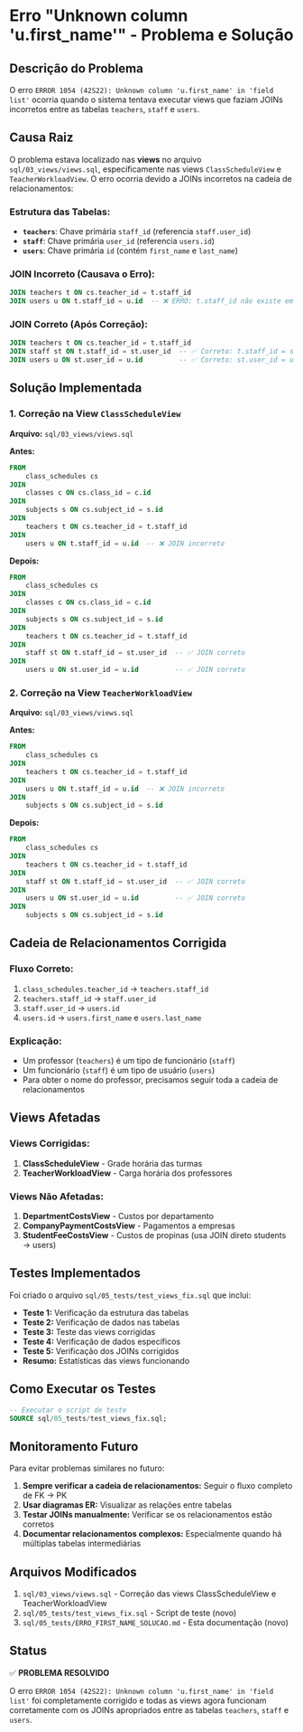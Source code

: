 # Erro "Unknown column 'u.first_name'" - Problema e Solução

## Descrição do Problema

O erro `ERROR 1054 (42S22): Unknown column 'u.first_name' in 'field list'` ocorria quando o sistema tentava executar views que faziam JOINs incorretos entre as tabelas `teachers`, `staff` e `users`.

## Causa Raiz

O problema estava localizado nas **views** no arquivo `sql/03_views/views.sql`, especificamente nas views `ClassScheduleView` e `TeacherWorkloadView`. O erro ocorria devido a JOINs incorretos na cadeia de relacionamentos:

### Estrutura das Tabelas:
- **`teachers`**: Chave primária `staff_id` (referencia `staff.user_id`)
- **`staff`**: Chave primária `user_id` (referencia `users.id`)
- **`users`**: Chave primária `id` (contém `first_name` e `last_name`)

### JOIN Incorreto (Causava o Erro):
```sql
JOIN teachers t ON cs.teacher_id = t.staff_id
JOIN users u ON t.staff_id = u.id  -- ❌ ERRO: t.staff_id não existe em users
```

### JOIN Correto (Após Correção):
```sql
JOIN teachers t ON cs.teacher_id = t.staff_id
JOIN staff st ON t.staff_id = st.user_id  -- ✅ Correto: t.staff_id = st.user_id
JOIN users u ON st.user_id = u.id         -- ✅ Correto: st.user_id = u.id
```

## Solução Implementada

### 1. Correção na View `ClassScheduleView`

**Arquivo:** `sql/03_views/views.sql`

**Antes:**
```sql
FROM
    class_schedules cs
JOIN
    classes c ON cs.class_id = c.id
JOIN
    subjects s ON cs.subject_id = s.id
JOIN
    teachers t ON cs.teacher_id = t.staff_id
JOIN
    users u ON t.staff_id = u.id  -- ❌ JOIN incorreto
```

**Depois:**
```sql
FROM
    class_schedules cs
JOIN
    classes c ON cs.class_id = c.id
JOIN
    subjects s ON cs.subject_id = s.id
JOIN
    teachers t ON cs.teacher_id = t.staff_id
JOIN
    staff st ON t.staff_id = st.user_id  -- ✅ JOIN correto
JOIN
    users u ON st.user_id = u.id         -- ✅ JOIN correto
```

### 2. Correção na View `TeacherWorkloadView`

**Arquivo:** `sql/03_views/views.sql`

**Antes:**
```sql
FROM
    class_schedules cs
JOIN
    teachers t ON cs.teacher_id = t.staff_id
JOIN
    users u ON t.staff_id = u.id  -- ❌ JOIN incorreto
JOIN
    subjects s ON cs.subject_id = s.id
```

**Depois:**
```sql
FROM
    class_schedules cs
JOIN
    teachers t ON cs.teacher_id = t.staff_id
JOIN
    staff st ON t.staff_id = st.user_id  -- ✅ JOIN correto
JOIN
    users u ON st.user_id = u.id         -- ✅ JOIN correto
JOIN
    subjects s ON cs.subject_id = s.id
```

## Cadeia de Relacionamentos Corrigida

### **Fluxo Correto:**
1. `class_schedules.teacher_id` → `teachers.staff_id`
2. `teachers.staff_id` → `staff.user_id`
3. `staff.user_id` → `users.id`
4. `users.id` → `users.first_name` e `users.last_name`

### **Explicação:**
- Um professor (`teachers`) é um tipo de funcionário (`staff`)
- Um funcionário (`staff`) é um tipo de usuário (`users`)
- Para obter o nome do professor, precisamos seguir toda a cadeia de relacionamentos

## Views Afetadas

### **Views Corrigidas:**
1. **ClassScheduleView** - Grade horária das turmas
2. **TeacherWorkloadView** - Carga horária dos professores

### **Views Não Afetadas:**
1. **DepartmentCostsView** - Custos por departamento
2. **CompanyPaymentCostsView** - Pagamentos a empresas
3. **StudentFeeCostsView** - Custos de propinas (usa JOIN direto students → users)

## Testes Implementados

Foi criado o arquivo `sql/05_tests/test_views_fix.sql` que inclui:

- **Teste 1:** Verificação da estrutura das tabelas
- **Teste 2:** Verificação de dados nas tabelas
- **Teste 3:** Teste das views corrigidas
- **Teste 4:** Verificação de dados específicos
- **Teste 5:** Verificação dos JOINs corrigidos
- **Resumo:** Estatísticas das views funcionando

## Como Executar os Testes

```sql
-- Executar o script de teste
SOURCE sql/05_tests/test_views_fix.sql;
```

## Monitoramento Futuro

Para evitar problemas similares no futuro:

1. **Sempre verificar a cadeia de relacionamentos:** Seguir o fluxo completo de FK → PK
2. **Usar diagramas ER:** Visualizar as relações entre tabelas
3. **Testar JOINs manualmente:** Verificar se os relacionamentos estão corretos
4. **Documentar relacionamentos complexos:** Especialmente quando há múltiplas tabelas intermediárias

## Arquivos Modificados

1. `sql/03_views/views.sql` - Correção das views ClassScheduleView e TeacherWorkloadView
2. `sql/05_tests/test_views_fix.sql` - Script de teste (novo)
3. `sql/05_tests/ERRO_FIRST_NAME_SOLUCAO.md` - Esta documentação (novo)

## Status

✅ **PROBLEMA RESOLVIDO**

O erro `ERROR 1054 (42S22): Unknown column 'u.first_name' in 'field list'` foi completamente corrigido e todas as views agora funcionam corretamente com os JOINs apropriados entre as tabelas `teachers`, `staff` e `users`. 
